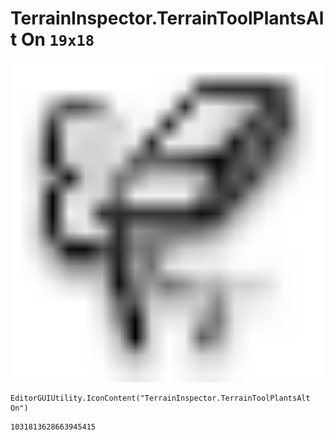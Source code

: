 # TerrainInspector.TerrainToolPlantsAlt On `19x18`
<img src="/img/TerrainInspector.TerrainToolPlantsAlt%20On.png" width=512 height=512>

``` CSharp
EditorGUIUtility.IconContent("TerrainInspector.TerrainToolPlantsAlt On")
```
```
1031813628663945415
```
